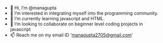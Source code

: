 - 👋 Hi, I’m @managupta
- 👀 I’m interested in integrating myself into the programming community.
- 🌱 I’m currently learning javascript and HTML.
- 💞️ I’m looking to collaborate on beginner level coding projects in javascript
- 📫  Reach me on my email ID 'managupta2705@gmail.com'
